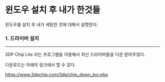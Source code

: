 # 윈도우 설치 후 내가 한것들

윈도우를 설치 후 내가 세팅한 것에 대해서 설명한다.



### 1. 드라이버 설치

------

3DP Chip Lite 라는 프로그램을 이용해서 최신 드라이버들을 다운 받아주었다.

다운로드는 아래의 링크에서 할 수 있다.

https://www.3dpchip.com/3dp/chip_down_kor.php

